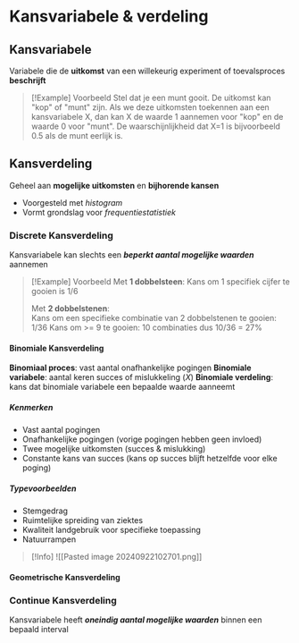 # Kansvariabele & verdeling
## Kansvariabele

Variabele die de **uitkomst** van een willekeurig experiment of toevalsproces **beschrijft**

>[!Example] Voorbeeld
>Stel dat je een munt gooit. De uitkomst kan "kop" of "munt" zijn. Als we deze uitkomsten toekennen aan een kansvariabele X, dan kan X de waarde 1 aannemen voor "kop" en de waarde 0 voor "munt". De waarschijnlijkheid dat X=1 is bijvoorbeeld 0.5 als de munt eerlijk is.
## Kansverdeling

Geheel aan **mogelijke uitkomsten** en **bijhorende kansen**
- Voorgesteld met *histogram*
- Vormt grondslag voor *frequentiestatistiek*
### Discrete Kansverdeling

Kansvariabele kan slechts een ***beperkt aantal mogelijke waarden*** aannemen

> [!Example] Voorbeeld
> Met **1 dobbelsteen**:
> Kans om 1 specifiek cijfer te gooien is 1/6
>
> Met **2 dobbelstenen**:  
> Kans om een specifieke combinatie van 2 dobbelstenen te gooien: 1/36
> Kans om >= 9 te gooien: 10 combinaties dus 10/36 = 27%
> 

#### Binomiale Kansverdeling

**Binomiaal proces**: vast aantal onafhankelijke pogingen 
**Binomiale variabele**: aantal keren succes of mislukkeling (*X*)
**Binomiale verdeling**: kans dat binomiale variabele een bepaalde waarde aanneemt
##### Kenmerken
- Vast aantal pogingen
- Onafhankelijke pogingen (vorige pogingen hebben geen invloed)
- Twee mogelijke uitkomsten (succes & mislukking)
- Constante kans van succes (kans op succes blijft hetzelfde voor elke poging)
##### Typevoorbeelden
- Stemgedrag
- Ruimtelijke spreiding van ziektes
- Kwaliteit landgebruik voor specifieke toepassing
- Natuurrampen

> [!Info]
> ![[Pasted image 20240922102701.png]]

#### Geometrische Kansverdeling

### Continue Kansverdeling

Kansvariabele heeft ***oneindig aantal mogelijke waarden*** binnen een bepaald interval
